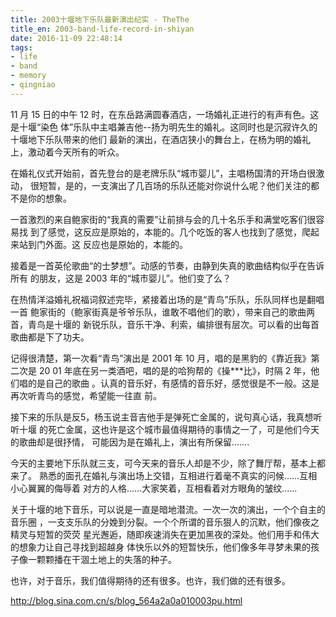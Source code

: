 ```yaml
---
title: 2003十堰地下乐队最新演出纪实 - TheThe
title_en: 2003-band-life-record-in-shiyan
date: 2016-11-09 22:48:14
tags:
- life
- band
- memory
- qingniao
---
```


11 月 15 日的中午 12 时，在东岳路满圆春酒店，一场婚礼正进行的有声有色。这是十堰“染色
体”乐队中主唱兼吉他--扬为明先生的婚礼。这同时也是沉寂许久的十堰地下乐队带来的他们
最新的演出，在酒店狭小的舞台上，在杨为明的婚礼上，激动着今天所有的听众。

在婚礼仪式开始前，首先登台的是老牌乐队“城市婴儿”，主唱杨国清的开场白很激动，
很短暂，是的，一支演出了几百场的乐队还能对你说什么呢？他们关注的都不是你的想象。

一首激烈的来自鲍家街的“我真的需要”让前排与会的几十名乐手和满堂吃客们很容易找
到了感觉，这反应是原始的，本能的。几个吃饭的客人也找到了感觉，爬起来站到门外面。这
反应也是原始的，本能的。

接着是一首英伦歌曲“的士梦想”。动感的节奏，由静到失真的歌曲结构似乎在告诉所有
的朋友，这是 2003 年的“城市婴儿”。他们变了么？

在热情洋溢婚礼祝福词叙述完毕，紧接着出场的是“青鸟”乐队，乐队同样也是翻唱一首
鲍家街的（鲍家街真是爷爷乐队，谁敢不唱他们的歌），带来自己的歌曲两首，青鸟是十堰的
新锐乐队，音乐干净、利索，编排很有层次。可以看的出每首歌曲都是下了功夫。

记得很清楚，第一次看“青鸟”演出是 2001 年 10 月，唱的是黑豹的《靠近我》第二次是 20
01 年底在另一类酒吧，唱的是的哈狗帮的《操***比》，时隔 2 年，他们唱的是自己的歌曲
。认真的音乐好，有感情的音乐好，感觉很是不一般。这是再次听青鸟的感觉，希望能一往直
前。

接下来的乐队是反5，杨玉说主音吉他手是弹死亡金属的，说句真心话，我真想听听十堰
的死亡金属，这也许是这个城市最值得期待的事情之一了，可是他们今天的歌曲却是很抒情，
可能因为是在婚礼上，演出有所保留.......

今天的主要地下乐队就三支，可今天来的音乐人却是不少，除了舞厅帮，基本上都来了。
熟悉的面孔在婚礼与演出场上交错，互相进行着毫不真实的问候......互相小心翼翼的侮辱着
对方的人格......大家笑着，互相看着对方眼角的皱纹......

关于十堰的地下音乐，可以说是一直是暗地潜流。一次一次的演出，一个个自主的音乐圈
，一支支乐队的分娩到分裂。一个个所谓的音乐狠人的沉默，他们像夜之精灵与短暂的荧荧
星光邂逅，随即疾速消失在更加黑夜的深处。他们用手和伟大的想象力让自己寻找到超越身
体快乐以外的短暂快乐，他们像多年寻梦未果的孩子像一颗颗播在干涸土地上的失落的种子。

也许，对于音乐，我们值得期待的还有很多。也许，我们做的还有很多。

http://blog.sina.com.cn/s/blog_564a2a0a010003pu.html
